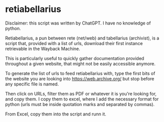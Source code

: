 # retiabellarius

Disclaimer: this script was written by ChatGPT. I have no knowledge of python.

Retiabellarius, a pun between rete (net/web) and tabellarius (archivist), is a script that, provided with a list of urls, download their first instance retrievable in the Wayback Machine.

This is particularly useful to quickly gather documentation provided throughout a given website, that might not be easily accessible anymore. 

To generate the list of urls to feed retiabellarius with, type the first bits of the website you are looking into https://web.archive.org/ but stop before any specific file is named.

Then click on URLs, filter them as PDF  or whatever it is you're looking for, and copy them. I copy them to excel, where I add the necessary format for python (urls must be inside quotation marks and separated by commas).

From Excel, copy them into the script and runn it. 
